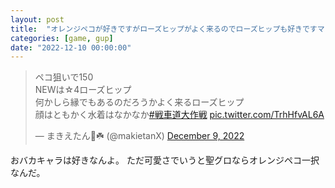 ```yaml
---
layout: post
title:  "オレンジペコが好きですがローズヒップがよく来るのでローズヒップも好きですマン"
categories: [game, gup]
date: "2022-12-10 00:00:00"
---
```


<blockquote class="twitter-tweet tw-align-center"><p lang="ja" dir="ltr">ペコ狙いで150<br>NEWは☆4ローズヒップ<br>何かしら縁でもあるのだろうかよく来るローズヒップ<br>顔はともかく水着はなかなか<a href="https://twitter.com/hashtag/%E6%88%A6%E8%BB%8A%E9%81%93%E5%A4%A7%E4%BD%9C%E6%88%A6?src=hash&amp;ref_src=twsrc%5Etfw">#戦車道大作戦</a> <a href="https://t.co/TrhHfvAL6A">pic.twitter.com/TrhHfvAL6A</a></p>&mdash; まきえたん🥦☘️ (@makietanX) <a href="https://twitter.com/makietanX/status/1601191043910672384?ref_src=twsrc%5Etfw">December 9, 2022</a></blockquote> <script async src="https://platform.twitter.com/widgets.js" charset="utf-8"></script>

おバカキャラは好きなんよ。
ただ可愛さでいうと聖グロならオレンジペコ一択なんだ。

